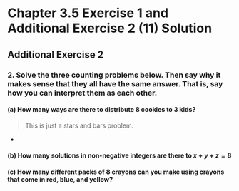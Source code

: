 # Chapter 3.5 Exercise 1 and Additional Exercise 2 (11) Solution

## Additional Exercise 2

### 2. Solve the three counting problems below. Then say why it makes sense that they all have the same answer. That is, say how you can interpret them as each other.

#### (a) How many ways are there to distribute 8 cookies to 3 kids?

> This is just a stars and bars problem.

- 

#### (b) How many solutions in non-negative integers are there to $x + y + z = 8$

#### (c) How many different packs of 8 crayons can you make using crayons that come in red, blue, and yellow?

